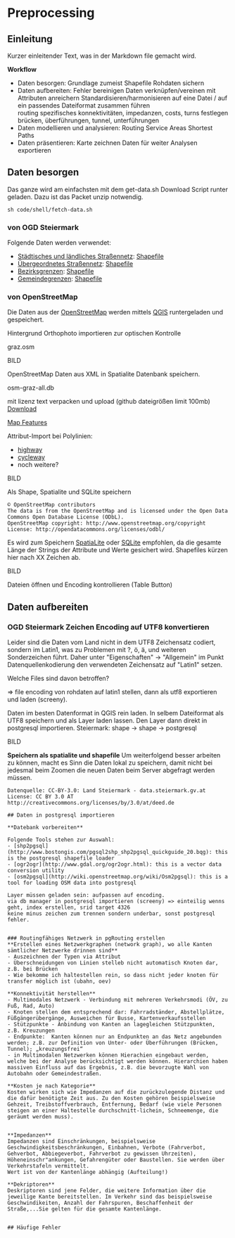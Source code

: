 # Preprocessing

## Einleitung
Kurzer einleitender Text, was in der Markdown file gemacht wird.

**Workflow**
* Daten besorgen: 
	Grundlage zumeist Shapefile
	Rohdaten sichern
* Daten aufbereiten:
	Fehler bereinigen
	Daten verknüpfen/vereinen
	mit Attributen anreichern
	Standardisieren/harmonisieren
	auf eine Datei / auf ein passendes Dateiformat zusammen führen	
	routing spezifisches
		konnektivitäten, impedanzen, costs, turns festlegen	
		brücken, überführungen, tunnel, unterführungen
* Daten modellieren und analysieren: 
	Routing
	Service Areas
	Shortest Paths
* Daten präsentieren: 
	Karte zeichnen
	Daten für weiter Analysen exportieren

## Daten besorgen

Das ganze wird am einfachsten mit dem get-data.sh Download Script runter geladen. Dazu ist das Packet unzip notwendig.

```
sh code/shell/fetch-data.sh
```

### von OGD Steiermark
Folgende Daten werden verwendet:
- [Städtisches und ländliches Straßennetz](http://data.steiermark.at/cms/beitrag/11822084/97108894/?AppInt_OGD_ID=53): [Shapefile](http://service.stmk.gv.at/ogd/OGD_Data_ABT07/geoinformation/Laendliches%20Strassennetz.zip)
- [Übergeordnetes Straßennetz](http://data.steiermark.at/cms/beitrag/11822084/97108894/?AppInt_OGD_ID=22): [Shapefile](http://service.stmk.gv.at/ogd/OGD_Data_ABT07/geoinformation/Verkehrsnetz_hochrangig.zip)
- [Bezirksgrenzen](http://data.steiermark.at/cms/beitrag/11822084/97108894/?AppInt_OGD_ID=32): [Shapefile](http://service.stmk.gv.at/ogd/OGD_Data_ABT07/geoinformation/Bezirksgrenzen.zip)
- [Gemeindegrenzen](http://data.steiermark.at/cms/beitrag/11822084/97108894/?AppInt_OGD_ID=4): [Shapefile](http://service.stmk.gv.at/ogd/OGD_Data_ABT07/geoinformation/Gemeindegrenzen.zip)

### von OpenStreetMap
Die Daten aus der [OpenStreetMap](http://wiki.openstreetmap.org/wiki/Map_Features) werden mittels [QGIS](http://qgis.org) runtergeladen und gespeichert.

Hintergrund Orthophoto importieren zur optischen Kontrolle

graz.osm

BILD

OpenStreetMap Daten aus XML in Spatialite Datenbank speichern.

osm-graz-all.db

mit lizenz text verpacken und upload (github dateigrößen limit 100mb)
[Download](http://courses.openscienceasap.org/vu-einfuehrung-geo-netzwerkanalyse/data/osm-wien-graz.tar.gz)

[Map Features](http://wiki.openstreetmap.org/wiki/Map_Features)

Attribut-Import bei Polylinien:
- [highway](http://wiki.openstreetmap.org/wiki/Key:highway)
- [cycleway](http://wiki.openstreetmap.org/wiki/Key:cycleway)
- noch weitere?

BILD

Als Shape, Spatialite und SQLite speichern

```
© OpenStreetMap contributors
The data is from the OpenStreetMap and is licensed under the Open Data Commons Open Database License (ODbL). 
OpenStreetMap copyright: http://www.openstreetmap.org/copyright
License: http://opendatacommons.org/licenses/odbl/
```

Es wird zum Speichern [SpatiaLite](https://www.gaia-gis.it/fossil/libspatialite/index) oder [SQLite](https://www.sqlite.org/) empfohlen, da die gesamte Länge der Strings der Attribute und Werte gesichert wird. Shapefiles kürzen hier nach XX Zeichen ab.

BILD

Dateien öffnen und Encoding kontrollieren (Table Button)



## Daten aufbereiten

### OGD Steiermark Zeichen Encoding auf UTF8 konvertieren

Leider sind die Daten vom Land nicht in dem UTF8 Zeichensatz codiert, sondern im Latin1, was zu Problemen mit ?, ö, ä, und weiteren Sonderzeichen führt. Daher unter "Eigenschaften" -> "Allgemein" im Punkt Datenquellenkodierung den verwendeten Zeichensatz auf "Latin1" setzen.


Welche Files sind davon betroffen?

=> file encoding von rohdaten auf latin1 stellen, dann als utf8 exportieren und laden (screeny).

Daten im besten Datenformat in QGIS rein laden. In selbem Dateiformat als UTF8 speichern und als Layer laden lassen. Den Layer dann direkt in postgresql importieren.
Steiermark: shape -> shape -> postgresql


BILD

**Speichern als spatialite und shapefile**
Um weiterfolgend besser arbeiten zu können, macht es Sinn die Daten lokal zu speichern, damit nicht bei jedesmal beim Zoomen die neuen Daten beim Server abgefragt werden müssen. 

```
Datenquelle: CC-BY-3.0: Land Steiermark - data.steiermark.gv.at
License: CC BY 3.0 AT http://creativecommons.org/licenses/by/3.0/at/deed.de

## Daten in postgresql importieren

**Datebank vorbereiten**

Folgende Tools stehen zur Auswahl:
- [shp2pgsql](http://www.bostongis.com/pgsql2shp_shp2pgsql_quickguide_20.bqg): this is the postgresql shapefile loader
- [ogr2ogr](http://www.gdal.org/ogr2ogr.html): this is a vector data conversion utility
- [osm2pgsql](http://wiki.openstreetmap.org/wiki/Osm2pgsql): this is a tool for loading OSM data into postgresql

Layer müssen geladen sein: aufpassen auf encoding.
via db manager in postgresql importieren (screeny) => einteilig wenns geht, index erstellen, srid target 4326
keine minus zeichen zum trennen sondern underbar, sonst postgresql fehler.


### Routingfähiges Netzwerk in pgRouting erstellen
**Erstellen eines Netzwerkgraphen (network graph), wo alle Kanten sämtlicher Netzwerke drinnen sind**
- Auszeichnen der Typen via Attribut
- Überschneidungen von Linien stelleb nicht automatisch Knoten dar, z.B. bei Brücken
- Wie bekomme ich haltestellen rein, so dass nicht jeder knoten für transfer möglich ist (ubahn, oev)

**Konnektivität herstellen**
- Multimodales Netzwerk - Verbindung mit mehreren Verkehrsmodi (ÖV, zu Fuß, Rad, Auto)
- Knoten stellen dem entsprechend dar: Fahrradständer, Abstellplätze, Füßgängerübergänge, Ausweichen für Busse, Kartenverkaufsstellen
- Stützpunkte - Anbindung von Kanten an lagegleichen Stützpunkten, z.B. Kreuzungen
- Endpunkte:  Kanten können nur an Endpunkten an das Netz angebunden werden; z.B. zur Definition von Unter- oder Überführungen (Brücken, Tunnel); „kreuzungsfrei“
- in Multimodalen Netzwerken können Hierachien eingebaut werden, welche bei der Analyse berücksichtigt werden können. Hierarchien haben massiven Einfluss auf das Ergebnis, z.B. die bevorzugte Wahl von Autobahn oder Gemeindestraßen.

**Kosten je nach Kategorie**
Kosten wirken sich wie Impedanzen auf die zurückzulegende Distanz und die dafür benötigte Zeit aus. Zu den Kosten gehören beispielsweise Gehzeit, Treibstoffverbrauch, Entfernung, Bedarf (wie viele Personen steigen an einer Haltestelle durchschnitt-lichein, Schneemenge, die geräumt werden muss).


**Impedanzen**
Impedanzen sind Einschränkungen, beispielsweise Geschwindigkeitsbeschränkungen, Einbahnen, Verbote (Fahrverbot, Gehverbot, Abbiegeverbot, Fahrverbot zu gewissen Uhrzeiten), Höheneinschr"ankungen, Gefahrengüter oder Baustellen. Sie werden über Verkehrstafeln vermittelt.
Wert ist von der Kantenlänge abhängig (Aufteilung!)

**Dekriptoren**
Deskriptoren sind jene Felder, die weitere Information über die jeweilige Kante bereitstellen. Im Verkehr sind das beispielsweise Geschwindikeiten, Anzahl der Fahrspuren, Beschaffenheit der Straße,...Sie gelten für die gesamte Kantenlänge.


## Häufige Fehler









